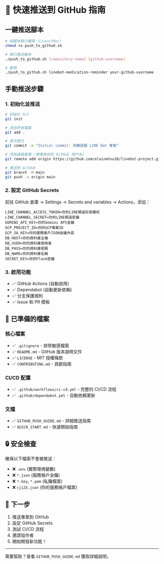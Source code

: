 # 🚀 快速推送到 GitHub 指南

## 一鍵推送腳本

```bash
# 給腳本執行權限 (Linux/Mac)
chmod +x push_to_github.sh

# 執行推送腳本
./push_to_github.sh [repository-name] [github-username]

# 範例
./push_to_github.sh linebot-medication-reminder your-github-username
```

## 手動推送步驟

### 1. 初始化並推送
```bash
# 初始化 Git
git init

# 添加所有檔案
git add .

# 首次提交
git commit -m "Initial commit: 用藥提醒 LINE Bot 專案"

# 添加遠端倉庫 (替換為你的 GitHub 用戶名)
git remote add origin https://github.com/elainehsu10/linebot-project.git

# 推送到 GitHub
git branch -M main
git push -u origin main
```

### 2. 設定 GitHub Secrets
前往 GitHub 倉庫 → Settings → Secrets and variables → Actions，添加：

```
LINE_CHANNEL_ACCESS_TOKEN=你的LINE頻道存取權杖
LINE_CHANNEL_SECRET=你的LINE頻道密鑰
GEMINI_API_KEY=你的Gemini API金鑰
GCP_PROJECT_ID=你的GCP專案ID
GCP_SA_KEY=你的服務帳戶JSON金鑰內容
DB_HOST=你的資料庫主機
DB_USER=你的資料庫使用者
DB_PASS=你的資料庫密碼
DB_NAME=你的資料庫名稱
SECRET_KEY=你的Flask密鑰
```

### 3. 啟用功能
- ✅ GitHub Actions (自動啟用)
- ✅ Dependabot (自動更新依賴)
- ✅ 分支保護規則
- ✅ Issue 和 PR 模板

## 📁 已準備的檔案

### 核心檔案
- ✅ `.gitignore` - 排除敏感檔案
- ✅ `README.md` - GitHub 版本說明文件
- ✅ `LICENSE` - MIT 授權條款
- ✅ `CONTRIBUTING.md` - 貢獻指南

### CI/CD 配置
- ✅ `.github/workflows/ci-cd.yml` - 完整的 CI/CD 流程
- ✅ `.github/dependabot.yml` - 自動依賴更新

### 文檔
- ✅ `GITHUB_PUSH_GUIDE.md` - 詳細推送指南
- ✅ `QUICK_START.md` - 快速開始指南

## 🔒 安全檢查

確保以下檔案不會被推送：
- ❌ `.env` (實際環境變數)
- ❌ `*.json` (服務帳戶金鑰)
- ❌ `*.key`, `*.pem` (私鑰檔案)
- ❌ `cji25.json` (你的服務帳戶檔案)

## 🎯 下一步

1. 推送專案到 GitHub
2. 設定 GitHub Secrets
3. 測試 CI/CD 流程
4. 邀請協作者
5. 開始開發新功能！

---

需要幫助？查看 `GITHUB_PUSH_GUIDE.md` 獲取詳細說明。